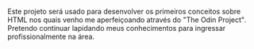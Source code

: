 Este projeto será usado para desenvolver os primeiros conceitos sobre HTML nos quais venho me aperfeiçoando através do "The Odin Project". Pretendo continuar lapidando meus conhecimentos para ingressar profissionalmente na área.